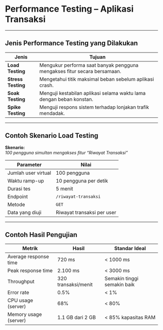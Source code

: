 # Performance Testing – Aplikasi Transaksi

---

## Jenis Performance Testing yang Dilakukan

| Jenis           | Tujuan                                                                 |
|------------------|------------------------------------------------------------------------|
| **Load Testing** | Mengukur performa saat banyak pengguna mengakses fitur secara bersamaan. |
| **Stress Testing** | Mengetahui titik maksimal beban sebelum aplikasi crash.               |
| **Soak Testing** | Menguji kestabilan aplikasi selama waktu lama dengan beban konstan.     |
| **Spike Testing** | Menguji respons sistem terhadap lonjakan trafik mendadak.              |

---

## Contoh Skenario Load Testing

**Skenario:**  
*100 pengguna simultan mengakses fitur “Riwayat Transaksi”*

| Parameter          | Nilai                        |
|--------------------|------------------------------|
| Jumlah user virtual| 100 pengguna                 |
| Waktu ramp-up      | 10 pengguna per detik        |
| Durasi tes         | 5 menit                      |
| Endpoint           | `/riwayat-transaksi`         |
| Metode             | `GET`                        |
| Data yang diuji    | Riwayat transaksi per user   |

---

## Contoh Hasil Pengujian

| Metrik                  | Hasil             | Standar Ideal                   |
|--------------------------|------------------|---------------------------------|
| Average response time    | 720 ms           | < 1000 ms                       |
| Peak response time       | 2.100 ms         | < 3000 ms                       |
| Throughput               | 320 transaksi/menit | Semakin tinggi semakin baik    |
| Error rate               | 0.5%             | < 1%                            |
| CPU usage (server)       | 68%              | < 80%                           |
| Memory usage (server)    | 1.1 GB dari 2 GB | < 85% kapasitas RAM             |
